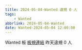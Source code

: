 ```yaml
---
title: 2024-05-04-Wanted 違規 0 人
tags:
    - Wanted
abbrlink: 2024-05-04-Wanted
date: Wanted-2024-05-04 12:00:00
---
```

Wanted 板 [板規連結](https://www.ptt.cc/bbs/Wanted/M.1608829773.A.D3B.html)
昨天違規 0 人
